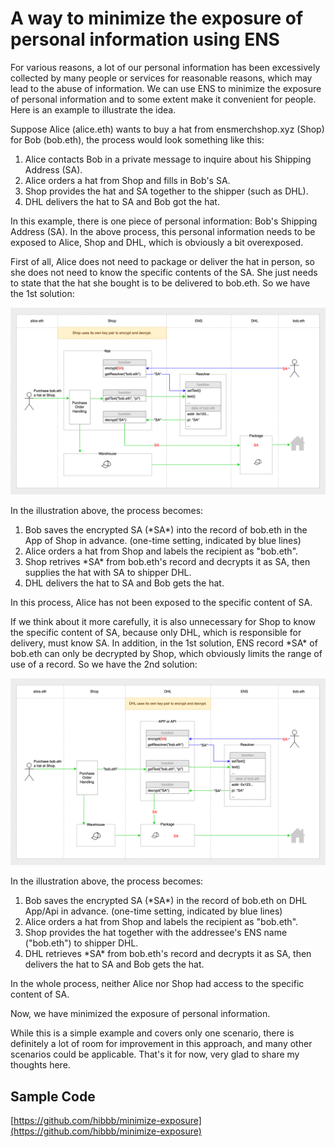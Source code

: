# A way to minimize the exposure of personal information using ENS

For various reasons, a lot of our personal information has been excessively collected by many people or services for reasonable reasons, which may lead to the abuse of information. We can use ENS to minimize the exposure of personal information and to some extent make it convenient for people. Here is an example to illustrate the idea.

Suppose Alice (alice.eth) wants to buy a hat from ensmerchshop.xyz (Shop) for Bob (bob.eth), the process would look something like this:

1. Alice contacts Bob in a private message to inquire about his Shipping Address (SA).
2. Alice orders a hat from Shop and fills in Bob's SA.
3. Shop provides the hat and SA together to the shipper (such as DHL).
4. DHL delivers the hat to SA and Bob got the hat.

In this example, there is one piece of personal information: Bob's Shipping Address (SA). In the above process, this personal information needs to be exposed to Alice, Shop and DHL, which is obviously a bit overexposed.

First of all, Alice does not need to package or deliver the hat in person, so she does not need to know the specific contents of the SA. She just needs to state that the hat she bought is to be delivered to bob.eth. So we have the 1st solution:

![A way to minimize the exposure of personal information using ENS 1](./public/images/minimize-exposure-using-ens-1.png)

In the illustration above, the process becomes:

1. Bob saves the encrypted SA (\*SA\*) into the record of bob.eth in the App of Shop in advance. (one-time setting, indicated by blue lines)
2. Alice orders a hat from Shop and labels the recipient as "bob.eth".
3. Shop retrives \*SA\* from bob.eth's record and decrypts it as SA, then supplies the hat with SA to shipper DHL.
4. DHL delivers the hat to SA and Bob gets the hat.

In this process, Alice has not been exposed to the specific content of SA.

If we think about it more carefully, it is also unnecessary for Shop to know the specific content of SA, because only DHL, which is responsible for delivery, must know SA. In addition, in the 1st solution, ENS record \*SA\* of bob.eth can only be decrypted by Shop, which obviously limits the range of use of a record. So we have the 2nd solution:

![A way to minimize the exposure of personal information using ENS 2](./public/images/minimize-exposure-using-ens-2.png)

In the illustration above, the process becomes:

1. Bob saves the encrypted SA (\*SA\*) in the record of bob.eth on DHL App/Api in advance. (one-time setting, indicated by blue lines)
2. Alice orders a hat from Shop and labels the recipient as "bob.eth".
3. Shop provides the hat together with the addressee's ENS name ("bob.eth") to shipper DHL.
4. DHL retrieves \*SA\* from bob.eth's record and decrypts it as SA, then delivers the hat to SA and Bob gets the hat.

In the whole process, neither Alice nor Shop had access to the specific content of SA.

Now, we have minimized the exposure of personal information.

While this is a simple example and covers only one scenario, there is definitely a lot of room for improvement in this approach, and many other scenarios could be applicable. That's it for now, very glad to share my thoughts here.

## Sample Code

[https://github.com/hibbb/minimize-exposure](https://github.com/hibbb/minimize-exposure)
